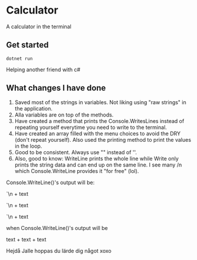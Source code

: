 # Calculator
A calculator in the terminal

## Get started
`dotnet run`

Helping another friend with c#

## What changes I have done
1) Saved most of the strings in variables. Not liking using "raw strings" in the application.
2) Alla variables are on top of the methods.
3) Have created a method that prints the Console.WritesLines instead of repeating yourself everytime you need to write to the terminal.
4) Have created an array filled with the menu choices to avoid the DRY (don't repeat yourself). Also used the printing method to print the values in the loop.
5) Good to be consistent. Always use "" instead of ''.
6) Also, good to know: WriteLine prints the whole line while Write only prints the string data and can end up on the same line. 
I see many /n which Console.WriteLine provides it "for free" (lol). 

Console.WriteLine()'s output will be:

`\n + text 

`\n + text 

`\n + text 

when Console.WriteLine()'s output will be 

text + text + text 

Hejdå Jalle hoppas du lärde dig något xoxo

